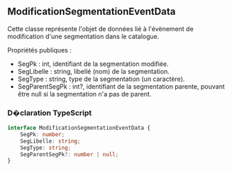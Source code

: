 ﻿## ModificationSegmentationEventData

Cette classe représente l'objet de données lié à l'évènement de modification d'une segmentation dans le catalogue.

Propriétés publiques :
- SegPk : int, identifiant de la segmentation modifiée.
- SegLibelle : string, libellé (nom) de la segmentation.
- SegType : string, type de la segmentation (un caractère).
- SegParentSegPk : int?, identifiant de la segmentation parente, pouvant être null si la segmentation n'a pas de parent.

### D�claration TypeScript
```typescript
interface ModificationSegmentationEventData {
    SegPk: number;
    SegLibelle: string;
    SegType: string;
    SegParentSegPk?: number | null;
}
```